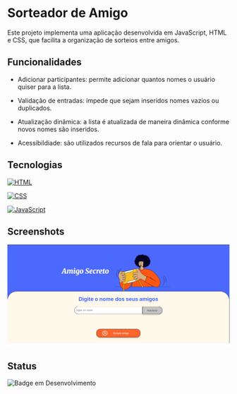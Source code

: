 
# Sorteador de Amigo

Este projeto implementa uma aplicação desenvolvida em JavaScript, HTML e CSS, que facilita a organização de sorteios entre amigos.




## Funcionalidades

- Adicionar participantes: permite adicionar quantos nomes o usuário quiser para a lista.

- Validação de entradas: impede que sejam inseridos nomes vazios ou duplicados.

- Atualização dinâmica: a lista é atualizada de maneira dinâmica conforme novos nomes são inseridos.

- Acessibildiade: são utilizados recursos de fala para orientar o usuário.


## Tecnologias

[![HTML](https://img.shields.io/badge/HTML-%23E34F26.svg?logo=html5&logoColor=white)](#)

[![CSS](https://img.shields.io/badge/CSS-1572B6?logo=css3&logoColor=fff)](#)

[![JavaScript](https://img.shields.io/badge/JavaScript-F7DF1E?logo=javascript&logoColor=000)](#)



## Screenshots

![Tela Inical](assets/tela_inicial.png)


## Status

![Badge em Desenvolvimento](http://img.shields.io/static/v1?label=STATUS&message=EM%20DESENVOLVIMENTO&color=GREEN&style=for-the-badge)
